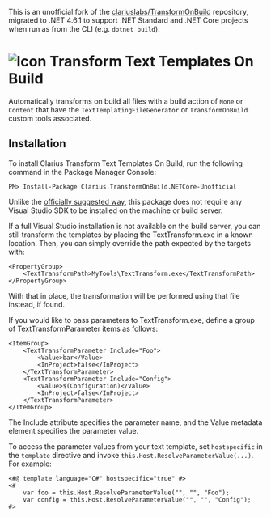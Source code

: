 This is an unofficial fork of the [clariuslabs/TransformOnBuild](https://github.com/clariuslabs/TransformOnBuild) repository, migrated to .NET 4.6.1 to support .NET Standard and .NET Core projects when run as from the CLI (e.g. `dotnet build`).


![Icon](https://raw.github.com/clariuslabs/TransformOnBuild/master/icon/32.png) Transform Text Templates On Build
============

Automatically transforms on build all files with a build action of `None` or `Content` that have the `TextTemplatingFileGenerator` or `TransformOnBuild` custom tools associated.

## Installation

To install Clarius Transform Text Templates On Build, run the following command in the Package Manager Console:

```
PM> Install-Package Clarius.TransformOnBuild.NETCore-Unofficial
```

Unlike the [officially suggested way](http://msdn.microsoft.com/en-us/library/ee847423.aspx), this package does not require any Visual Studio SDK to be installed on the machine or build server.

If a full Visual Studio installation is not available on the build server, you can still transform the templates by placing the TextTransform.exe in a known location. Then, you can simply override the path expected by the targets with:

    <PropertyGroup>
        <TextTransformPath>MyTools\TextTransform.exe</TextTransformPath>
    </PropertyGroup>


With that in place, the transformation will be performed using that file instead, if found.

If you would like to pass parameters to TextTransform.exe, define a group of TextTransformParameter items as follows:

    <ItemGroup>
        <TextTransformParameter Include="Foo">
            <Value>bar</Value>
            <InProject>false</InProject>
        </TextTransformParameter>
        <TextTransformParameter Include="Config">
            <Value>$(Configuration)</Value>
            <InProject>false</InProject>
        </TextTransformParameter>
    </ItemGroup>


The Include attribute specifies the parameter name, and the Value metadata element specifies the parameter value.

To access the parameter values from your text template, set `hostspecific` in the `template` directive and invoke `this.Host.ResolveParameterValue(...)`. For example:

    <#@ template language="C#" hostspecific="true" #>
    <#
        var foo = this.Host.ResolveParameterValue("", "", "Foo");
        var config = this.Host.ResolveParameterValue("", "", "Config");
    #>

